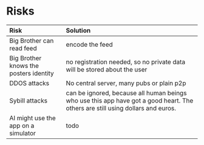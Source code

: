 # Risks

| Risk | Solution |
| :-- | :-- |
| Big Brother can read feed | encode the feed |
| Big Brother knows the posters identity | no registration needed, so no private data will be stored about the user |
| DDOS attacks| No central server, many pubs or plain p2p|
| Sybill attacks | can be ignored, because all human beings who use this app have got a good heart. The others are still using dollars and euros.|
| AI might use the app on a simulator| todo|